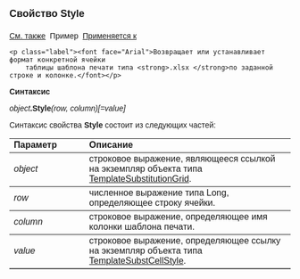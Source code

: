 <html>
<head>
<title>TemplateSubstitution\Style</title>
<style type="text/css">
.auto-style1 {
	text-decoration: underline;
}
    .style1
    {
        width: 26%;
    }
</style>
</head>

<body>

<p><strong><font size="4" face="Arial">Свойство Style<br>
<br>
</font></strong><font face="Arial"><span class="auto-style1"><a href="../TemplateSubstitutionGrid.html">См. также</a></span>&nbsp;
Пример&nbsp; <a href="../TemplateSubstitutionGrid.html">Применяется к</a></font></p>

    <p class="label"><font face="Arial">Возвращает или устанавливает формат конкретной ячейки 
        таблицы шаблона печати типа <strong>.xlsx </strong>по заданной строке и колонке.</font></p>

<p class="label"><font face="Arial"><b>Синтаксис</b></font></p>

<p><font face="Arial"><em>object</em><strong>.Style</strong><em>(row, column)[=value]</em></font></p>

<p><font face="Arial">Синтаксис свойства <strong>Style</strong>
состоит из следующих частей:</font></p>

<table border="1" cellPadding="5" cols="2" frame="below" rules="rows">
<TBODY>
  <tr vAlign="top">
    <td class="style1"><font face="Arial"><b>Параметр</b></font></td>
    <td class="label" width="71%"><font face="Arial"><strong>Описание</strong></font></td>
  </tr>
  <tr>
    <td class="style1"><font face="Arial"><em>object</em></font></td>
    <td width="71%"><font face="Arial">строковое выражение, являющееся ссылкой на 
        экземпляр объекта типа <a href="../TemplateSubstitutionGrid.html">TemplateSubstitutionGrid</a>.</font></td>
  </tr>
    <tr>
    <td class="style1"><font face="Arial"><em> row</em></font></td>
    <td width="71%"><font face="Arial">численное выражение типа Long, oпределяющее 
        строку ячейки.</font></td>
    </tr>
    <tr>
    <td class="style1"><font face="Arial"><em> column</em></font></td>
    <td width="71%"><font face="Arial">строковое выражение, oпределяющее имя колонки шаблона печати.</font></td>
    </tr>
    <tr>
    <td class="style1"><font face="Arial"><em>value</em></font></td>
    <td width="71%"><font face="Arial">строковое выражение, oпределяющее ссылку на 
        экземпляр объекта типа
        <a href="../TemplateSubstCellStyle.html">
        TemplateSubstCellStyle</a>.</font></td>
    </tr>
    </table>
    <p>
        &nbsp;</p>
</body>
</html>
